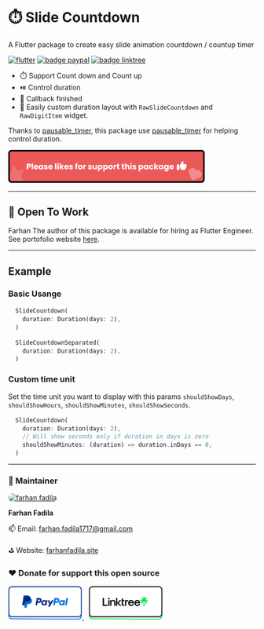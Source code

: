 # ⏱️ Slide Countdown
A Flutter package to create easy slide animation countdown / countup timer

[![flutter][]][web flutter] [![badge paypal][]][paypal account] [![badge linktree][]][linktree account] <br>

- ⏱️ Support Count down and Count up
- ⏯️ Control duration
- 🔔 Callback finished
- 🎨 Easily custom duration layout with `RawSlideCountdown` and `RawDigitItem` widget.

Thanks to [pausable_timer](https://pub.dev/packages/pausable_timer), this package use [pausable_timer](https://pub.dev/packages/pausable_timer) for helping control duration.

<img src="https://raw.githubusercontent.com/farhanfadila1717/flutter_package/master/display/likes_card.png" width="400" alt="likes card">
</img>

---

## 🌟 Open To Work

Farhan The author of this package is available for hiring as Flutter Engineer. See portofolio website [here](https://farhanfadila.site/).

---

## Example

### Basic Usange
```dart
  SlideCountdown(
    duration: Duration(days: 2),
  )
```
<!-- Output -->
```dart
  SlideCountdownSeparated(
    duration: Duration(days: 2),
  )
```
<!-- Output -->

### Custom time unit
Set the time unit you want to display with this params
`shouldShowDays`, `shouldShowHours`, `shouldShowMinutes`, `shouldShowSeconds`.

```dart
  SlideCountdown(
    duration: Duration(days: 2),
    // Will show seconds only if duration in days is zero
    shouldShowMinutes: (duration) => duration.inDays == 0,
  )
```
<!-- Output -->


---

### 🚧 Maintainer

<a href="https://github.com/farhanfadila1717">
<img src="https://avatars.githubusercontent.com/u/43161050?s=100" alt="farhan fadila"  style="border-radius: 10px">
</img>
</a>

**Farhan Fadila**

📫 Email: farhan.fadila1717@gmail.com

⛳ Website: [farhanfadila.site](https://farhanfadila.site/)

### ❤️ Donate for support this open source

<a href="https://www.paypal.me/farhanfadila1717" style="margin-right: 10px">
<img src="https://raw.githubusercontent.com/farhanfadila1717/flutter_package/master/display/btn_paypal.png" width="150" alt="paypal farhan fadila">
</img>
</a>
<a href="https://linktr.ee/farhanfadila">
<img src="https://raw.githubusercontent.com/farhanfadila1717/flutter_package/master/display/btn_linktree.png" width="150" alt="linktree farhan fadila">
</img>
</a>


[cover]: https://raw.githubusercontent.com/farhanfadila1717/flutter_package/master/display/slide_coutdown/slide_countdown.png
[slidecountdown]: https://raw.githubusercontent.com/farhanfadila1717/flutter_package/master/display/slide_coutdown/slidecountdown.gif
[slidecountdown separated]: https://raw.githubusercontent.com/farhanfadila1717/flutter_package/master/display/slide_coutdown/slidecountdown_separated.gif
[slidecountdown countup]: https://raw.githubusercontent.com/farhanfadila1717/flutter_package/master/display/slide_coutdown/slidecountdown_countup.gif
[slidecountdown separatortype]: https://raw.githubusercontent.com/farhanfadila1717/flutter_package/master/display/slide_coutdown/slidecountdown_separatortype.gif
[pubdev]: https://pub.dev/packages/slide_countdown
[flutter]: https://img.shields.io/badge/Platform-Flutter-02569B?logo=flutter
[web flutter]: https://flutter.dev
[account avatar]: https://avatars.githubusercontent.com/u/43161050?s=80
[github account]: https://github.com/farhanfadila1717
[badge linktree]: https://img.shields.io/badge/Donate-farhanfadila-orange
[linktree account]: https://linktr.ee/farhanfadila
[badge paypal]: https://img.shields.io/badge/Donate-PayPal-00457C?logo=paypal
[paypal account]: https://www.paypal.me/farhanfadila1717
[stream duration]: https://pub.dev/packages/stream_duration
[qr-paypal]: https://raw.githubusercontent.com/farhanfadila1717/flutter_package/master/display/qr-paypal.png
[raw-slidecountdown]: https://raw.githubusercontent.com/farhanfadila1717/flutter_package/master/display/slide_coutdown/raw_slide_countdown.png